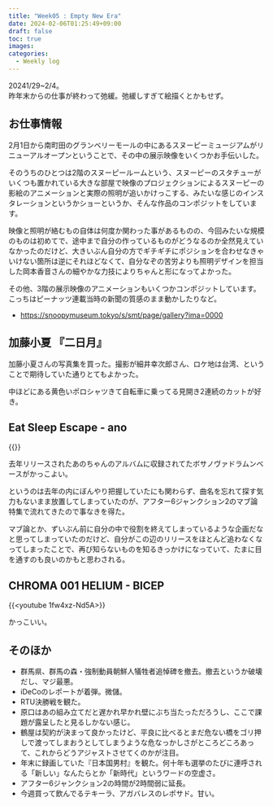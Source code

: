 ```yaml
---
title: "Week05 : Empty New Era"
date: 2024-02-06T01:25:49+09:00
draft: false
toc: true
images:
categories:
  - Weekly log
---
```

20241/29~2/4。  
昨年末からの仕事が終わって弛緩。弛緩しすぎて絵描くとかもせず。

<!--more-->

## お仕事情報

2月1日から南町田のグランベリーモールの中にあるスヌーピーミュージアムがリニューアルオープンということで、その中の展示映像をいくつかお手伝いした。

そのうちのひとつは2階のスヌーピールームという、スヌーピーのスタチューがいくつも置かれている大きな部屋で映像のプロジェクションによるスヌーピーの影絵のアニメーションと実際の照明が追いかけっこする、みたいな感じのインスタレーションというかショーというか、そんな作品のコンポジットをしています。

映像と照明が絡むもの自体は何度か関わった事があるものの、今回みたいな規模のものは初めてで、途中まで自分の作っているものがどうなるのか全然見えていなかったのだけど、大きいぶん自分の方でギチギチにポジションを合わせなきゃいけない箇所は逆にそれほどなくて、自分なぞの苦労よりも照明デザインを担当した岡本香音さんの細やかな力技によりちゃんと形になってよかった。

その他、3階の展示映像のアニメーションもいくつかコンポジットしています。こっちはピーナッツ連載当時の新聞の質感のまま動かしたりなど。

- https://snoopymuseum.tokyo/s/smt/page/gallery?ima=0000

## 加藤小夏 『二日月』

加藤小夏さんの写真集を買った。撮影が細井幸次郎さん、ロケ地は台湾、ということで期待していた通りとてもよかった。

中ほどにある黄色いポロシャツきて自転車に乗ってる見開き2連続のカットが好き。

## Eat Sleep Escape - ano

{{<youtube YuoqzVgCGoo>}}

去年リリースされたあのちゃんのアルバムに収録されてたボサノヴァドラムンベースがかっこよい。

というのは去年の内にぼんやり把握していたにも関わらず、曲名を忘れて探す気力もないまま放置してしまっていたのが、アフター6ジャンクション2のマブ論特集で流れてきたので事なきを得た。

マブ論とか、ずいぶん前に自分の中で役割を終えてしまっているような企画だなと思ってしまっていたのだけど、自分がこの辺のリリースをほとんど追わなくなってしまったことで、再び知らないものを知るきっかけになっていて、たまに目を通すのも良いのかもと思わされる。

## CHROMA 001 HELIUM - BICEP

{{<youtube 1fw4xz-Nd5A>}}

かっこいい。

## そのほか

- 群馬県、群馬の森・強制動員朝鮮人犠牲者追悼碑を撤去。撤去というか破壊だし、マジ最悪。
- iDeCoのレポートが着弾。微儲。
- RTU決勝戦を観た。
- 原口はあの組み立てだと遅かれ早かれ壁にぶち当たっただろうし、ここで課題が露呈したと見るしかない感じ。
- 鶴屋は契約が決まって良かったけど、平良に比べるとまだ危ない橋をゴリ押しで渡ってしまおうとしてしまうような危なっかしさがところどころあって、これからどうアジャストさせてくのかが注目。
- 年末に録画していた『日本国男村』を観た。何十年も選挙のたびに連呼される「新しい」なんたらとか「新時代」というワードの空虚さ。
- アフター6ジャンクション2の時間が2時間弱に延長。
- 今週買って飲んでるテキーラ、アガバレスのレポサド。甘い。
